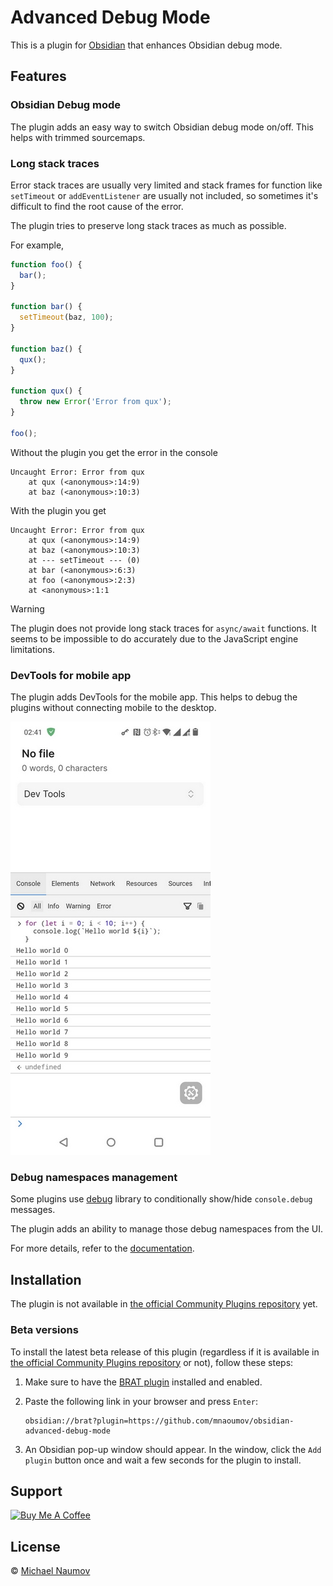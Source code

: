 # Advanced Debug Mode

This is a plugin for [Obsidian](https://obsidian.md/) that enhances Obsidian debug mode.

## Features

### Obsidian Debug mode

The plugin adds an easy way to switch Obsidian debug mode on/off. This helps with trimmed sourcemaps.

### Long stack traces

Error stack traces are usually very limited and stack frames for function like `setTimeout` or `addEventListener` are usually not included, so sometimes it's difficult to find the root cause of the error.

The plugin tries to preserve long stack traces as much as possible.

For example,

```js
function foo() {
  bar();
}

function bar() {
  setTimeout(baz, 100);
}

function baz() {
  qux();
}

function qux() {
  throw new Error('Error from qux');
}

foo();
```

Without the plugin you get the error in the console

```
Uncaught Error: Error from qux
    at qux (<anonymous>:14:9)
    at baz (<anonymous>:10:3)
```

With the plugin you get

```
Uncaught Error: Error from qux
    at qux (<anonymous>:14:9)
    at baz (<anonymous>:10:3)
    at --- setTimeout --- (0)
    at bar (<anonymous>:6:3)
    at foo (<anonymous>:2:3)
    at <anonymous>:1:1
```

> [!WARNING]
>
> The plugin does not provide long stack traces for `async/await` functions. It seems to be impossible to do accurately due to the JavaScript engine limitations.

### DevTools for mobile app

The plugin adds DevTools for the mobile app. This helps to debug the plugins without connecting mobile to the desktop.

![DevTools](images/devtools.jpg)

### Debug namespaces management

Some plugins use [debug](https://github.com/debug-js/debug) library to conditionally show/hide `console.debug` messages.

The plugin adds an ability to manage those debug namespaces from the UI.

For more details, refer to the [documentation](https://github.com/mnaoumov/obsidian-dev-utils?tab=readme-ov-file#debugging).

## Installation

The plugin is not available in [the official Community Plugins repository](https://obsidian.md/plugins) yet.

### Beta versions

To install the latest beta release of this plugin (regardless if it is available in [the official Community Plugins repository](https://obsidian.md/plugins) or not), follow these steps:

1. Make sure to have the [BRAT plugin](https://obsidian.md/plugins?id=obsidian42-brat) installed and enabled.
2. Paste the following link in your browser and press `Enter`:

   ```
   obsidian://brat?plugin=https://github.com/mnaoumov/obsidian-advanced-debug-mode
   ```

3. An Obsidian pop-up window should appear. In the window, click the `Add plugin` button once and wait a few seconds for the plugin to install.

## Support

<a href="https://www.buymeacoffee.com/mnaoumov" target="_blank"><img src="https://cdn.buymeacoffee.com/buttons/v2/default-yellow.png" alt="Buy Me A Coffee" style="height: 60px !important;width: 217px !important;"></a>

## License

© [Michael Naumov](https://github.com/mnaoumov/)
